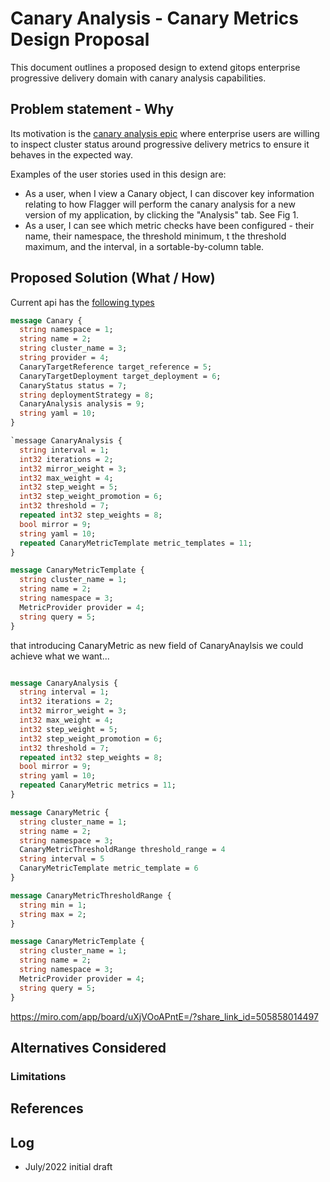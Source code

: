# Canary Analysis - Canary Metrics Design Proposal

This document outlines a proposed design to extend gitops enterprise progressive delivery domain with 
canary analysis capabilities.

## Problem statement - Why

Its motivation is the [canary analysis epic](https://github.com/weaveworks/weave-gitops-enterprise/issues/842)
where enterprise users are willing to inspect cluster status around progressive delivery metrics to ensure 
it behaves in the expected way. 

Examples of the user stories used in this design are:

- As a user, when I view a Canary object, I can discover key information relating to how Flagger will perform 
  the canary analysis for a new version of my application, by clicking the "Analysis" tab. See Fig 1.
- As a user, I can see which metric checks have been configured - their name, their namespace, the threshold minimum, t
  the threshold maximum, and the interval, in a sortable-by-column table.

##  Proposed Solution (What / How)

Current api has the [following types](../../../api/prog/types.proto) 

```protobuf
message Canary {
  string namespace = 1;
  string name = 2;
  string cluster_name = 3;
  string provider = 4;
  CanaryTargetReference target_reference = 5;
  CanaryTargetDeployment target_deployment = 6;
  CanaryStatus status = 7;
  string deploymentStrategy = 8;
  CanaryAnalysis analysis = 9;
  string yaml = 10;
}

`message CanaryAnalysis {
  string interval = 1;
  int32 iterations = 2;
  int32 mirror_weight = 3;
  int32 max_weight = 4;
  int32 step_weight = 5;
  int32 step_weight_promotion = 6;
  int32 threshold = 7;
  repeated int32 step_weights = 8;
  bool mirror = 9;
  string yaml = 10;
  repeated CanaryMetricTemplate metric_templates = 11;
}

message CanaryMetricTemplate {
  string cluster_name = 1;
  string name = 2;
  string namespace = 3;
  MetricProvider provider = 4;
  string query = 5;
}
````

that introducing CanaryMetric as new field of CanaryAnaylsis we could achieve what we want... 


```protobuf

message CanaryAnalysis {
  string interval = 1;
  int32 iterations = 2;
  int32 mirror_weight = 3;
  int32 max_weight = 4;
  int32 step_weight = 5;
  int32 step_weight_promotion = 6;
  int32 threshold = 7;
  repeated int32 step_weights = 8;
  bool mirror = 9;
  string yaml = 10;
  repeated CanaryMetric metrics = 11;
}

message CanaryMetric {
  string cluster_name = 1;
  string name = 2;
  string namespace = 3;
  CanaryMetricThresholdRange threshold_range = 4
  string interval = 5
  CanaryMetricTemplate metric_template = 6
}

message CanaryMetricThresholdRange {
  string min = 1;
  string max = 2;
}

message CanaryMetricTemplate {
  string cluster_name = 1;
  string name = 2;
  string namespace = 3;
  MetricProvider provider = 4;
  string query = 5;
}


```


https://miro.com/app/board/uXjVOoAPntE=/?share_link_id=505858014497







##  Alternatives Considered 

### Limitations


## References

## Log 

- July/2022 initial draft










